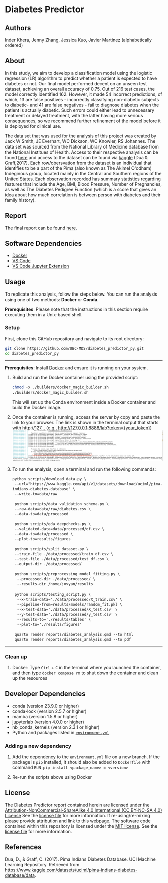 # Diabetes Predictor

## Authors

Inder Khera, Jenny Zhang, Jessica Kuo, Javier Martinez (alphabetically ordered)

## About

In this study, we aim to develop a classification model using the logistic regression (LR) algorithm to predict whether a patient is expected to have diabetes or not. 
Our final model performed decent on an unseen test dataset, achieving an overall accuracy of 0.75. Out of 216 test cases, the model correctly identified 162. 
However, it made 54 incorrect predictions, of which, 13 are false positives - incorrectly classifying non-diabetic subjects to diabetic- 
and 41 are false negatives - fail to diagnose diabetes when the patient is actually diabetic. 
Such errors could either lead to unnecessary treatment or delayed treatment, with the latter having more serious consequences, 
so we recommend further refinement of the model before it is deployed for clinical use.

The data set that was used for the analysis of this project was created by Jack W Smith, JE Everhart, WC Dickson, WC Knowler, RS Johannes. 
The data set was sourced from the National Library of Medicine database from the National Institues of Health. 
Access to their respective analysis can be found [here](https://pmc.ncbi.nlm.nih.gov/articles/PMC2245318/) 
and access to the dataset can be found via [kaggle](https://www.kaggle.com/datasets/uciml/pima-indians-diabetes-database/data) (Dua & Graff,2017). 
Each row/obersvation from the dataset is an individual that identifies to be a part of the Pima (also known as The Akimel O'odham) Indeginous group, 
located mainly in the Central and Southern regions of the United States. 
Each observation recorded has summary statistics regarding features that include the Age, BMI, Blood Pressure, Number of Pregnancies, 
as well as The Diabetes Pedigree Function (which is a score that gives an idea about how much correlation is between person with diabetes and their family history).

## Report

The final report can be found [here](https://ubc-mds.github.io/diabetes_predictor_py/reports/diabetes_analysis.html).

## Software Dependencies
- [Docker](https://www.docker.com/) 
- [VS Code](https://code.visualstudio.com/download)
- [VS Code Jupyter Extension](https://marketplace.visualstudio.com/items?itemName=ms-toolsai.jupyter)

## Usage

To replicate this analysis, follow the steps below. You can run the analysis using one of two methods: **Docker** or **Conda**.

**Prerequisites**: Please note that the instructions in this section require executing them in a Unix-based shell.

### Setup

First, clone this GitHub repository and navigate to its root directory:
```bash
git clone https://github.com/UBC-MDS/diabetes_predictor_py.git
cd diabetes_predictor_py
```

---
**Prerequisites**: Install [Docker](https://www.docker.com/get-started) and ensure it is running on your system.

1. Build and run the Docker container using the provided script:
   ```bash
   chmod +x ./builders/docker_magic_builder.sh
   ./builders/docker_magic_builder.sh
   ```
   This will set up the Conda environment inside a Docker container and build the Docker image.

2. Once the container is running, access the server by copy and paste the link to your browser. The link is shown in the terminal output that starts with http://127... (e.g., http://127.0.0.1:8888/lab?token={your_token})
   ![docker container link](images/docker%20compose%20up.png)

3. To run the analysis, open a terminal and run the following commands:
   ```
   python scripts/download_data.py \
    --url="https://www.kaggle.com/api/v1/datasets/download/uciml/pima-indians-diabetes-database" \
    --write-to=data/raw

    python scripts/data_validation_schema.py \
    --raw-data=data/raw/diabetes.csv \
    --data-to=data/processed

    python scripts/eda_deepchecks.py \
    --validated-data=data/processed/df.csv \
    --data-to=data/processed \
    --plot-to=results/figures

    python scripts/split_dataset.py \
    --train-file ./data/processed/train_df.csv \
    --test-file ./data/processed/test_df.csv \
    --output-dir ./data/processed/

    python scripts/preprocessing_model_fitting.py \
     --processed-dir ./data/processed/ \
     --results-dir /home/jovyan/results

    python scripts/testing_script.py \
     --x-train-data='./data/processed/X_train.csv' \
     --pipeline-from=results/models/random_fit.pkl \
     --x-test-data='./data/processed/X_test.csv' \
     --y-test-data='./data/processed/y_test.csv' \
     --results-to='./results/tables' \
     --plot-to='./results/figures'
   
    quarto render reports/diabetes_analysis.qmd --to html
    quarto render reports/diabetes_analysis.qmd --to pdf

   ```

---
### Clean up
1. Docker: Type `Ctrl` + `C` in the terminal where you launched the container, 
and then type `docker compose rm` to shut down the container and clean up the resources


## Developer Dependencies

- conda (version 23.9.0 or higher)
- conda-lock (version 2.5.7 or higher)
- mamba (version 1.5.8 or higher)
- jupyterlab (version 4.0.0 or higher)
- nb_conda_kernels (version 2.3.1 or higher)
- Python and packages listed in [`environment.yml`](https://github.com/UBC-MDS/diabetes_predictor_py/blob/main/environment.yml)

### Adding a new dependency

1. Add the dependency to the `environment.yml` file on a new branch. 
If the package is `pip` installed, it should also be added to `Dockerfile` with command `RUN pip install <package_name> = <version>`

3. Re-run the scripts above using Docker

## License

The Diabetes Predictor report contained herein are licensed under the [Attribution-NonCommercial-ShareAlike 4.0 International (CC BY-NC-SA 4.0) License](https://creativecommons.org/licenses/by-nc-nd/4.0/) See the [license file](https://github.com/UBC-MDS/diabetes_predictor_py/blob/main/LICENSE.md) for more information. If re-using/re-mixing please provide attribution and link to this webpage. The software code contained within this repository is licensed under the [MIT license](https://opensource.org/license/MIT). See the [license file](https://github.com/UBC-MDS/diabetes_predictor_py/blob/main/LICENSE.md) for more information.

## References

Dua, D., & Graff, C. (2017). Pima Indians Diabetes Database. UCI Machine Learning Repository. Retrieved from <https://www.kaggle.com/datasets/uciml/pima-indians-diabetes-database/data>.
